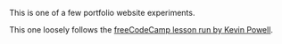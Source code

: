 This is one of a few portfolio website experiments.

This one loosely follows the [freeCodeCamp lesson run by Kevin Powell](https://www.youtube.com/watch?v=_xkSvufmjEs&ab_channel=freeCodeCamp.org).